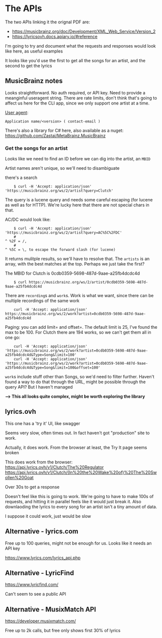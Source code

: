 # The APIs

The two APIs linking it the orignal PDF are:

- https://musicbrainz.org/doc/Development/XML_Web_Service/Version_2
- https://lyricsovh.docs.apiary.io/#reference

I'm going to try and document what the requests and responses would look like here, as useful examples

It looks like you'd use the first to get all the songs for an artist, and the second to get the lyrics

## MusicBrainz notes

Looks straightforward.  No auth required, or API key.  Need to provide a meanginful useragent string. 
There are rate limits, don't think that's going to affect us here for the CLI app, since we only support one artist at a time.

[User agent](https://musicbrainz.org/doc/MusicBrainz_API/Rate_Limiting#Provide_meaningful_User-Agent_strings): 
```
Application name/<version> ( contact-email )
```
There's also a library for C# here, also available as a nuget:
https://github.com/Zastai/MetaBrainz.MusicBrainz



### Get the songs for an artist

Looks like we need to find an ID before we can dig into the artist, an `MBID` 

Artist names aren't unique, so we'll need to disambiguate

there's a search
```
    $ curl -H 'Accept: application/json' 'https://musicbrainz.org/ws/2/artist?query=Clutch'
```

The query is a lucene query and needs some careful escaping (for lucene as well as for HTTP). We're lucky here that there are not special chars in that.

AC/DC would look like:
```
    $ curl -H 'Accept: application/json' 'https://musicbrainz.org/ws/2/artist?query=AC%5C%2FDC'
    #                                                                                    ^ %2F = /,
    #                                                                                 ^ %5C = \, to escape the forward slash (for lucene)
```

It returns mulitple results, so we'll have to resolve that.  The `artists` is an array, with the best matches at the top.  Perhaps we just take the first?

The MBID for Clutch is 0cdb0359-5698-487d-9aae-a25fb4dcdc4d

```
    $ curl https://musicbrainz.org/ws/2/artist/0cdb0359-5698-487d-9aae-a25fb4dcdc4d
```

There are `recording`s and `work`s.  Work is what we want, since there can be multiple recordings of the same work

``` 
    curl -H 'Accept: application/json' https://musicbrainz.org/ws/2/work?artist=0cdb0359-5698-487d-9aae-a25fb4dcdc4d
```

Paging: you can add limit= and offset=.  The default limit is 25, I've found the max to be 100.  For Clutch there are 194 works, so we can't get them all in one go:

```
    curl -H 'Accept: application/json' 'https://musicbrainz.org/ws/2/work?artist=0cdb0359-5698-487d-9aae-a25fb4dcdc4d&Type=Song&limit=100'
    curl -H 'Accept: application/json' 'https://musicbrainz.org/ws/2/work?artist=0cdb0359-5698-487d-9aae-a25fb4dcdc4d&Type=Song&limit=100&offset=100'
```

`work`s include stuff other than Songs, so we'd need to filter further.  Haven't found a way to do that through the URL, might be possible
through the query API?  But I haven't managed

**--> This all looks quite complex, might be worth exploring the library**

## lyrics.ovh 

This one has a 'try it' UI, like swagger

Seems very slow, often times out.  In fact haven't got "production" site to work.

Actually, it does work.  From the browser at least, the Try It page seems broken

This does work from the browser:
https://api.lyrics.ovh/v1/Clutch/The%20Regulator
https://api.lyrics.ovh/v1/Clutch/(In%20the%20Wake%20of)%20The%20Swollen%20Goat

Over 30s to get a response

Doesn't feel like this is going to work.  We're going to have to make 100s of requests, and hitting it in parallel feels like it would just break it.
Also downlaoding the lyrics to every song for an artist isn't a tiny amount of data.

I suppose it could work, just would be slow



## Alternative - lyrics.com

Free up to 100 queries, might not be enough for us. Looks like it needs an API key

https://www.lyrics.com/lyrics_api.php



## Alternative - LyricFind 
 https://www.lyricfind.com/

Can't seem to see a public API


## Alternative - MusixMatch API
https://developer.musixmatch.com/

Free up to 2k calls, but free only shows first 30% of lyrics